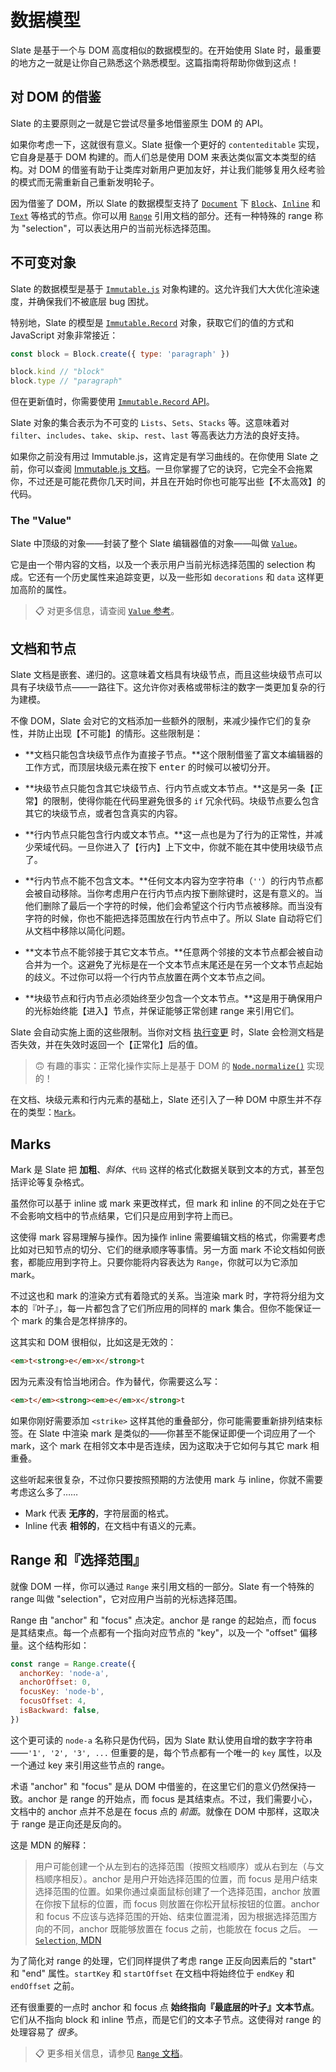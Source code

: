 
# 数据模型

Slate 是基于一个与 DOM 高度相似的数据模型的。在开始使用 Slate 时，最重要的地方之一就是让你自己熟悉这个熟悉模型。这篇指南将帮助你做到这点！


## 对 DOM 的借鉴

Slate 的主要原则之一就是它尝试尽量多地借鉴原生 DOM 的 API。

如果你考虑一下，这就很有意义。Slate 挺像一个更好的 `contenteditable` 实现，它自身是基于 DOM 构建的。而人们总是使用 DOM 来表达类似富文本类型的结构。对 DOM 的借鉴有助于让类库对新用户更加友好，并让我们能够复用久经考验的模式而无需重新自己重新发明轮子。

因为借鉴了 DOM，所以 Slate 的数据模型支持了 [`Document`](../reference/slate/document.md) 下 [`Block`](../reference/slate/block.md)、[`Inline`](../reference/slate/inline.md) 和 [`Text`](../reference/slate/text.md) 等格式的节点。你可以用 [`Range`](../reference/slate/range.md) 引用文档的部分。还有一种特殊的 range 称为 "selection"，可以表达用户的当前光标选择范围。


## 不可变对象

Slate 的数据模型是基于 [`Immutable.js`](https://facebook.github.io/immutable-js/) 对象构建的。这允许我们大大优化渲染速度，并确保我们不被底层 bug 困扰。

特别地，Slate 的模型是 [`Immutable.Record`](https://facebook.github.io/immutable-js/docs/#/Record) 对象，获取它们的值的方式和 JavaScript 对象非常接近：

```js
const block = Block.create({ type: 'paragraph' })

block.kind // "block"
block.type // "paragraph"
```

但在更新值时，你需要使用 [`Immutable.Record` API](https://facebook.github.io/immutable-js/docs/#/Record/set)。

Slate 对象的集合表示为不可变的 `Lists`、`Sets`、`Stacks` 等。这意味着对 `filter`、`includes`、`take`、`skip`、`rest`、`last` 等高表达力方法的良好支持。

如果你之前没有用过 Immutable.js，这肯定是有学习曲线的。在你使用 Slate 之前，你可以查阅 [Immutable.js 文档](https://facebook.github.io/immutable-js/docs/#/)。一旦你掌握了它的诀窍，它完全不会拖累你，不过还是可能花费你几天时间，并且在开始时你也可能写出些【不太高效】的代码。


### The "Value"

Slate 中顶级的对象——封装了整个 Slate 编辑器值的对象——叫做 [`Value`](../reference/slate/value.md)。

它是由一个带内容的文档，以及一个表示用户当前光标选择范围的 selection 构成。它还有一个历史属性来追踪变更，以及一些形如 `decorations` 和 `data` 这样更加高阶的属性。

> 📋 对更多信息，请查阅 [`Value` 参考](../reference/slate/value.md)。


## 文档和节点

Slate 文档是嵌套、递归的。这意味着文档具有块级节点，而且这些块级节点可以具有子块级节点——一路往下。这允许你对表格或带标注的数字一类更加复杂的行为建模。

不像 DOM，Slate 会对它的文档添加一些额外的限制，来减少操作它们的复杂性，并防止出现【不可能】的情形。这些限制是：

- **文档只能包含块级节点作为直接子节点。**这个限制借鉴了富文本编辑器的工作方式，而顶层块级元素在按下 <kbd>enter</kbd> 的时候可以被切分开。

- **块级节点只能包含其它块级节点、行内节点或文本节点。**这是另一条【正常】的限制，使得你能在代码里避免很多的 `if` 冗余代码。块级节点要么包含其它的块级节点，或者包含真实的内容。

- **行内节点只能包含行内或文本节点。**这一点也是为了行为的正常性，并减少荣域代码。一旦你进入了【行内】上下文中，你就不能在其中使用块级节点了。

- **行内节点不能不包含文本。**任何文本内容为空字符串（`''`）的行内节点都会被自动移除。当你考虑用户在行内节点内按下删除键时，这是有意义的。当他们删除了最后一个字符的时候，他们会希望这个行内节点被移除。而当没有字符的时候，你也不能把选择范围放在行内节点中了。所以 Slate 自动将它们从文档中移除以简化问题。

- **文本节点不能邻接于其它文本节点。**任意两个邻接的文本节点都会被自动合并为一个。这避免了光标是在一个文本节点末尾还是在另一个文本节点起始的歧义。不过你可以将一个行内节点放置在两个文本节点之间。

- **块级节点和行内节点必须始终至少包含一个文本节点。**这是用于确保用户的光标始终能【进入】节点，并保证能够正常创建 range 来引用它们。

Slate 会自动实施上面的这些限制。当你对文档 [执行变更](./changes.md) 时，Slate 会检测文档是否失效，并在失效时返回一个【正常化】后的值。

> 🙃 有趣的事实：正常化操作实际上是基于 DOM 的 [`Node.normalize()`](https://developer.mozilla.org/en-US/docs/Web/API/Node/normalize) 实现的！

在文档、块级元素和行内元素的基础上，Slate 还引入了一种 DOM 中原生并不存在的类型：[`Mark`](../reference/slate/mark.md)。


## Marks

Mark 是 Slate 把 **加粗**、_斜体_、`代码` 这样的格式化数据关联到文本的方式，甚至包括评论等复杂格式。

虽然你可以基于 inline 或 mark 来更改样式，但 mark 和 inline 的不同之处在于它不会影响文档中的节点结果，它们只是应用到字符上而已。

这使得 mark 容易理解与操作。因为操作 inline 需要编辑文档的格式，你需要考虑比如对已知节点的切分、它们的继承顺序等事情。另一方面 mark 不论文档如何嵌套，都能应用到字符上。只要你能将内容表达为 `Range`，你就可以为它添加 mark。

不过这也和 mark 的渲染方式有着隐式的关系。当渲染 mark 时，字符将分组为文本的『叶子』，每一片都包含了它们所应用的同样的 mark 集合。但你不能保证一个 mark 的集合是怎样排序的。

这其实和 DOM 很相似，比如这是无效的：

```html
<em>t<strong>e</em>x</strong>t
```

因为元素没有恰当地闭合。作为替代，你需要这么写：

```html
<em>t</em><strong><em>e</em>x</strong>t
```

如果你刚好需要添加 `<strike>` 这样其他的重叠部分，你可能需要重新排列结束标签。在 Slate 中渲染 mark 是类似的——你甚至不能保证即便一个词应用了一个 mark，这个 mark 在相邻文本中是否连续，因为这取决于它如何与其它 mark 相重叠。

这些听起来很复杂，不过你只要按照预期的方法使用 mark 与 inline，你就不需要考虑这么多了……

- Mark 代表 **无序的**，字符层面的格式。
- Inline 代表 **相邻的**，在文档中有语义的元素。


## Range 和『选择范围』

就像 DOM 一样，你可以通过 `Range` 来引用文档的一部分。Slate 有一个特殊的 range 叫做 "selection"，它对应用户当前的光标选择范围。

Range 由 "anchor" 和 "focus" 点决定。anchor 是 range 的起始点，而 focus 是其结束点。每一个点都有一个指向对应节点的 "key"，以及一个 "offset" 偏移量。这个结构形如：

```js
const range = Range.create({
  anchorKey: 'node-a',
  anchorOffset: 0,
  focusKey: 'node-b',
  focusOffset: 4,
  isBackward: false,
})
```

这个更可读的 `node-a` 名称只是伪代码，因为 Slate 默认使用自增的数字字符串——`'1', '2', '3', ...` 但重要的是，每个节点都有一个唯一的 `key` 属性，以及一个通过 key 来引用这些节点的 range。

术语 "anchor" 和 "focus" 是从 DOM 中借鉴的，在这里它们的意义仍然保持一致。anchor 是 range 的开始点，而 focus 是其结束点。不过，我们需要小心，文档中的 anchor 点并不总是在 focus 点的 _前面_。就像在 DOM 中那样，这取决于 range 是正向还是反向的。

这是 MDN 的解释：

> 用户可能创建一个从左到右的选择范围（按照文档顺序）或从右到左（与文档顺序相反）。anchor 是用户开始选择范围的位置，而 focus 是用户结束选择范围的位置。如果你通过桌面鼠标创建了一个选择范围，anchor 放置在你按下鼠标的位置，而 focus 则放置在你松开鼠标按钮的位置。anchor 和 focus 不应该与选择范围的开始、结束位置混淆，因为根据选择范围方向的不同，anchor 既能够放置在 focus 之前，也能放在 focus 之后。
> — [`Selection`, MDN](https://developer.mozilla.org/en-US/docs/Web/API/Selection)

为了简化对 range 的处理，它们同样提供了考虑 range 正反向因素后的 "start" 和 "end" 属性。`startKey` 和 `startOffset` 在文档中将始终位于 `endKey` 和 `endOffset` 之前。

还有很重要的一点时 anchor 和 focus 点 **始终指向『最底层的叶子』文本节点**。它们从不指向 block 和 inline 节点，而是它们的文本子节点。这使得对 range 的处理容易了 _很多_。

> 📋 更多相关信息，请参见 [`Range` 文档](../reference/slate/range.md)。
